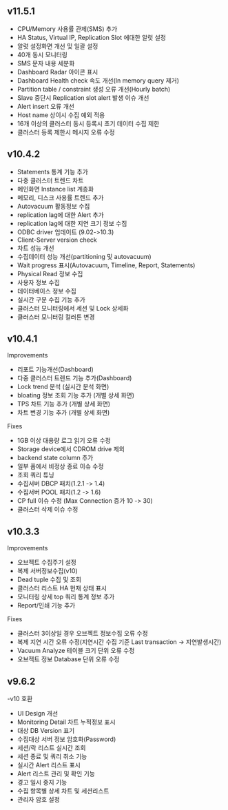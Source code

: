 ## v11.5.1

- CPU/Memory 사용률 관제(SMS) 추가
- HA Status, Virtual IP, Replication Slot 에대한 알럿 설정
- 알럿 설정화면 개선 및 일괄 설정
- 40개 동시 모니터링
- SMS 문자 내용 세분화
- Dashboard Radar 아이콘 표시
- Dashboard Health check 속도 개선(In memory query 제거)
- Partition table / constraint 생성 오류 개선(Hourly batch)
- Slave 중단시 Replication slot alert 발생 이슈 개선
- Alert insert 오류 개선
- Host name 상이시 수집 예외 적용
- 16개 이상의 클러스터 동시 등록시 초기 데이터 수집 제한
- 클러스터 등록 제한시 메시지 오류 수정


## v10.4.2

- Statements 통계 기능 추가
- 다중 클러스터 트렌드 차트
- 메인화면 Instance list 계층화
- 메모리, 디스크 사용률 트렌드 추가
- Autovacuum 활동정보 수집
- replication lag에 대한 Alert 추가
- replication lag에 대한 지연 크기 정보 수집
- ODBC driver 업데이트 (9.02->10.3)
- Client-Server version check
- 차트 성능 개선
- 수집데이터 성능 개선(partitioning 및 autovacuum)
- Wait progress 표시(Autovacuum, Timeline, Report, Statements)
- Physical Read 정보 수집
- 사용자  정보 수집
- 데이터베이스 정보 수집
- 실시간 구문 수집 기능 추가
- 클러스터 모니터링에서 세션 및 Lock 상세화
- 클러스터 모니터링 컬러톤 변경


## v10.4.1

Improvements
- 리포트 기능개선(Dashboard)
- 다중 클러스터 트렌드 기능 추가(Dashboard)
- Lock trend 분석 (실시간 분석 화면)
- bloating 정보 조회 기능 추가 (개별 상세 화면)
- TPS 차트 기능 추가 (개별 상세 화면)
- 차트 변경 기능 추가 (개별 상세 화면)

Fixes
- 1GB 이상 대용량 로그 읽기 오류 수정
- Storage device에서 CDROM drive 제외
- backend state column 추가
- 일부 폼에서 비정상 종료 이슈 수정
- 조회 쿼리 튜닝
- 수집서버 DBCP 패치(1.2.1 -> 1.4)
- 수집서버 POOL 패치(1.2 -> 1.6)
- CP full 이슈 수정 (Max Connection 증가 10 -> 30)
- 클러스터 삭제 이슈 수정


## v10.3.3

Improvements

- 오브젝트 수집주기 설정
- 복제 서버정보수집(v10)
- Dead tuple 수집 및 조회
- 클러스터 리스트 HA 현재 상태 표시
- 모니터링 상세 top 쿼리 통계 정보 추가
- Report/인쇄 기능 추가

Fixes

- 클러스터 3이상일 경우 오브젝트 정보수집 오류 수정
- 복제 지연 시간 오류 수정(지연시간 수집 기준 Last transaction -> 지연발생시간)
- Vacuum Analyze 테이블 크기 단위 오류 수정
- 오브젝트 정보 Database 단위 오류 수정


## v9.6.2

-v10 호환
-	UI Design 개선
-	Monitoring Detail 차트 누적정보 표시
-	대상 DB Version 표기
-	수집대상 서버 정보 암호화(Password)
-	세션/락 리스트 실시간 조회
-	세션 종료 및 쿼리 취소 기능
-	실시간 Alert 리스트 표시
-	Alert 리스트 관리 및 확인 기능
-	경고 일시 중지 기능
-	수집 항목별 상세 차트 및 세션리스트
-	관리자 암호 설정
